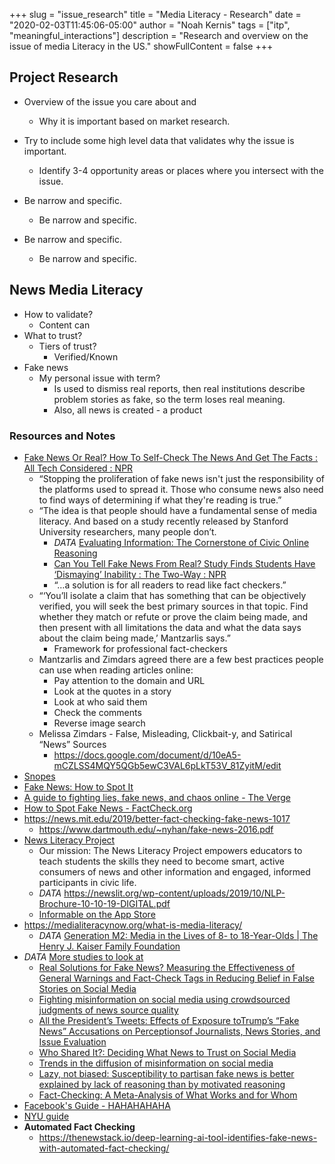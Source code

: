 +++
slug = "issue_research"
title = "Media Literacy - Research"
date = "2020-02-03T11:45:06-05:00"
author = "Noah Kernis"
tags = ["itp", "meaningful_interactions"]
description = "Research and overview on the issue of media Literacy in the US."
showFullContent = false
+++

## Project Research

- Overview of the issue you care about and
  - Why it is important based on market research. 

- Try to include some high level data that validates why the issue is important. 
	- Identify 3-4 opportunity areas or places where you intersect with the issue. 

- Be narrow and specific.  
  - Be narrow and specific.

- Be narrow and specific. 
  - Be narrow and specific.

## News Media Literacy

- How to validate?
	- Content can 
- What to trust?
	- Tiers of trust?
		- Verified/Known
- Fake news
	- My personal issue with term?
		- Is used to dismiss real reports, then real institutions describe problem stories as fake, so the term loses real meaning.
		- Also, all news is created - a product
	
### Resources and Notes

- [Fake News Or Real? How To Self-Check The News And Get The Facts : All Tech Considered : NPR](https://www.npr.org/sections/alltechconsidered/2016/12/05/503581220/fake-or-real-how-to-self-check-the-news-and-get-the-facts)
	- “Stopping the proliferation of fake news isn't just the responsibility of the platforms used to spread it. Those who consume news also need to find ways of determining if what they're reading is true.”
	- “The idea is that people should have a fundamental sense of media literacy. And  based on a study recently released by Stanford University researchers, many people don’t.
		- *DATA* [Evaluating Information: The Cornerstone of Civic Online Reasoning](https://purl.stanford.edu/fv751yt5934)
		- [Can You Tell Fake News From Real? Study Finds Students Have ‘Dismaying’ Inability : The Two-Way : NPR](https://www.npr.org/sections/thetwo-way/2016/11/23/503129818/study-finds-students-have-dismaying-inability-to-tell-fake-news-from-real)
		- “…a solution is for all readers to read like fact checkers.”	
	- “‘You’ll isolate a claim that has something that can be objectively verified, you will seek the best primary sources in that topic. Find whether they match or refute or prove the claim being made, and then present with all limitations the data and what the data says about the claim being made,’ Mantzarlis says.”
		- Framework for professional fact-checkers
	- Mantzarlis and Zimdars agreed there are a few best practices people can use when reading articles online:
		- Pay attention to the domain and URL
		- Look at the quotes in a story
		- Look at who said them
		- Check the comments
		- Reverse image search
	- Melissa Zimdars - False, Misleading, Clickbait-y, and Satirical “News” Sources
		- https://docs.google.com/document/d/10eA5-mCZLSS4MQY5QGb5ewC3VAL6pLkT53V_81ZyitM/edit
- [Snopes](https://www.snopes.com/about-snopes/)
- [Fake News: How to Spot It](https://www.prattlibrary.org/research/tools/index.aspx?cat=90&id=4735)
- [A guide to fighting lies, fake news, and chaos online - The Verge](https://www.theverge.com/2019/12/3/20980741/fake-news-facebook-twitter-misinformation-lies-fact-check-how-to-internet-guide)
- [How to Spot Fake News - FactCheck.org](https://www.factcheck.org/2016/11/how-to-spot-fake-news/)
- https://news.mit.edu/2019/better-fact-checking-fake-news-1017
	- https://www.dartmouth.edu/~nyhan/fake-news-2016.pdf
- [News Literacy Project](https://newslit.org/)
	- Our mission: The News Literacy Project empowers educators to teach students the skills they need to become smart, active consumers of news and other information and engaged, informed participants in civic life.
	- *DATA* https://newslit.org/wp-content/uploads/2019/10/NLP-Brochure-10-10-19-DIGITAL.pdf
	- [‎Informable on the App Store](https://apps.apple.com/us/app/informable/id1486205705)
- https://medialiteracynow.org/what-is-media-literacy/
	- *DATA* [Generation M2: Media in the Lives of 8- to 18-Year-Olds | The Henry J. Kaiser Family Foundation](https://www.kff.org/other/event/generation-m2-media-in-the-lives-of/)
- *DATA* [More studies to look at](https://journalistsresource.org/studies/society/news-media/fake-news-fact-checking-research-2019/)
	- [Real Solutions for Fake News? Measuring the Effectiveness of General Warnings and Fact-Check Tags in Reducing Belief in False Stories on Social Media](https://link.springer.com/article/10.1007/s11109-019-09533-0)
	- [Fighting misinformation on social media using crowdsourced judgments of news source quality](https://www.pnas.org/content/116/7/2521)
	- [All the President’s Tweets: Effects of Exposure toTrump’s “Fake News” Accusations on Perceptionsof Journalists, News Stories, and Issue Evaluation](https://www.tandfonline.com/doi/pdf/10.1080/15205436.2019.1652760?casa_token=dBs_vh-bLsAAAAAA%3AaIcIzg3ff6akMdwV_Jx1EjO7qR07y_dZAOo0XdLbWX_N4JQM6bJOmUWHU_BUGUdCnbJ2zcH133CKoQ&)
	- [Who Shared It?: Deciding What News to Trust on Social Media](https://www.tandfonline.com/doi/full/10.1080/21670811.2019.1623702)
	- [Trends in the diffusion of  misinformation on social media](https://journals.sagepub.com/doi/pdf/10.1177/2053168019848554)
	- [Lazy, not biased: Susceptibility to partisan fake news is better explained by lack of reasoning than by motivated reasoning](https://www.sciencedirect.com/science/article/pii/S001002771830163X)
	- [Fact-Checking: A Meta-Analysis of What Works and for Whom](https://www.tandfonline.com/doi/full/10.1080/10584609.2019.1668894?casa_token=t3Q6AJbHPnEAAAAA:ce8O-xuyotlkRlsYmItVc2wCQcTTsbenhT5fbcA172I_wsrbfqlGz3EnIbjgLqAispWRsdp4p5_Fwg)
- [Facebook's Guide - HAHAHAHAHA](https://www.facebook.com/help/188118808357379)
- [NYU guide](https://guides.nyu.edu/c.php?g=632820&p=4425212)
- **Automated Fact Checking**
	- https://thenewstack.io/deep-learning-ai-tool-identifies-fake-news-with-automated-fact-checking/